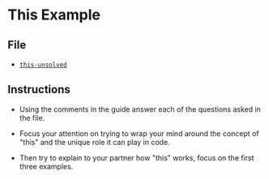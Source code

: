 # This Example

## File

* [`this-unsolved`](Unsolved/this-unsolved.html)

## Instructions

* Using the comments in the guide answer each of the questions asked in the file.

* Focus your attention on trying to wrap your mind around the concept of "this" and the unique role it can play in code.

* Then try to explain to your partner how "this" works, focus on the first three examples.
